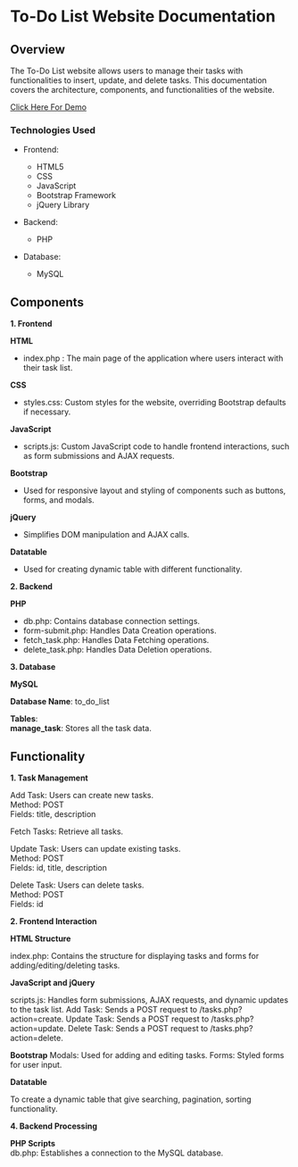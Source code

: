 # To-Do List Website Documentation

## Overview

The To-Do List website allows users to manage their tasks with functionalities to insert, update, and delete tasks. This documentation covers the architecture, components, and functionalities of the website.

[Click Here For Demo](https://notelist.infinityfreeapp.com/)

### Technologies Used

* Frontend:

    * HTML5
    * CSS
    * JavaScript
    * Bootstrap Framework
    * jQuery Library

 * Backend:

    * PHP

* Database:

    * MySQL 

## Components


**1. Frontend**

   **HTML**

* index.php : The main page of the application where users interact with their task list.

 **CSS**

* styles.css: Custom styles for the website, overriding Bootstrap defaults if necessary.

**JavaScript**

* scripts.js: Custom JavaScript code to handle frontend interactions, such as form submissions and AJAX requests.

**Bootstrap**

* Used for responsive layout and styling of components such as buttons, forms, and modals.

**jQuery**

* Simplifies DOM manipulation and AJAX calls.

**Datatable**

* Used for creating dynamic table with different functionality.

**2. Backend**
    
**PHP**

* db.php: Contains database connection settings.
* form-submit.php: Handles Data Creation operations.
* fetch_task.php: Handles Data Fetching operations.
* delete_task.php: Handles Data Deletion operations.

**3. Database**

**MySQL**

**Database Name**: to_do_list

**Tables**:\
**manage_task**: Stores all the task data.


## Functionality


**1. Task Management**

Add Task: Users can create new tasks.\
Method: POST\
Fields: title, description

Fetch Tasks: Retrieve all tasks.

Update Task: Users can update existing tasks.\
Method: POST\
Fields: id, title, description

Delete Task: Users can delete tasks.\
Method: POST\
Fields: id

**2. Frontend Interaction**

**HTML Structure**

index.php: Contains the structure for displaying tasks and forms for adding/editing/deleting tasks.

**JavaScript and jQuery**

scripts.js: Handles form submissions, AJAX requests, and dynamic updates to the task list.
Add Task: Sends a POST request to /tasks.php?action=create.
Update Task: Sends a POST request to /tasks.php?action=update.
Delete Task: Sends a POST request to /tasks.php?action=delete.

**Bootstrap**
Modals: Used for adding and editing tasks.
Forms: Styled forms for user input.

**Datatable**

To create a dynamic table that give searching, pagination, sorting functionality.


**4. Backend Processing**

**PHP Scripts**\
db.php: Establishes a connection to the MySQL database.
